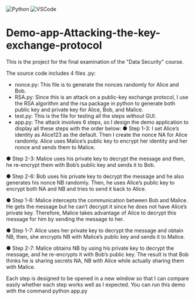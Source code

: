 ![Python](https://upload.wikimedia.org/wikipedia/commons/1/1b/Blue_Python_3.9_Shield_Badge.svg)
![VSCode](https://img.shields.io/badge/Made%20for-VSCode-1f425f.svg)
# Demo-app-Attacking-the-key-exchange-protocol
This is the project for the final examination of the "Data Security" course.

The source code includes 4 files .py:
- nonce.py: This file is to generate the nonces randomly for Alice and Bob.
- RSA.py: Since this is an attack on a public-key exchange protocol, I
use the RSA algorithm and the rsa package in python to generate
both public key and private key for Alice, Bob, and Malice.
- test.py: This is the file for testing all the steps without GUI.
- app.py: The attack involves 6 steps, so I design the demo application
to display all these steps with the order below:
● Step 1-3: I set Alice’s identity as Alice123 as the default. Then
I create the nonce NA for Alice randomly. Alice uses Malice’s
public key to encrypt her identity and her nonce and sends
them to Malice.

● Step 2-3: Malice uses his private key to decrypt the message
and then, he re-encrypt them with Bob’s public key and sends
it to Bob.

● Step 2-6: Bob uses his private key to decrypt the message and
he also generates his nonce NB randomly. Then, he uses
Alice’s public key to encrypt both NA and NB and tries to send
it back to Alice.

● Step 1-6: Malice intercepts the communication between Bob
and Malice. He gets the message but he can’t decrypt it since
he does not have Alice’s private key. Therefore, Malice takes
advantage of Alice to decrypt this message for him by sending
the message to her.

● Step 1-7: Alice uses her private key to decrypt the message
and obtain NB, then, she encrypts NB with Malice’s public key
and sends it to Malice.

● Step 2-7: Malice obtains NB by using his private key to
decrypt the message, and he re-encrypts it with Bob’s public
key. The result is that Bob thinks he is sharing secrets NA, NB
with Alice while actually sharing them with Malice.

Each step is designed to be opened in a new window so that I can
compare easily whether each step works well as I expected. You can run
this demo with the command python app.py

